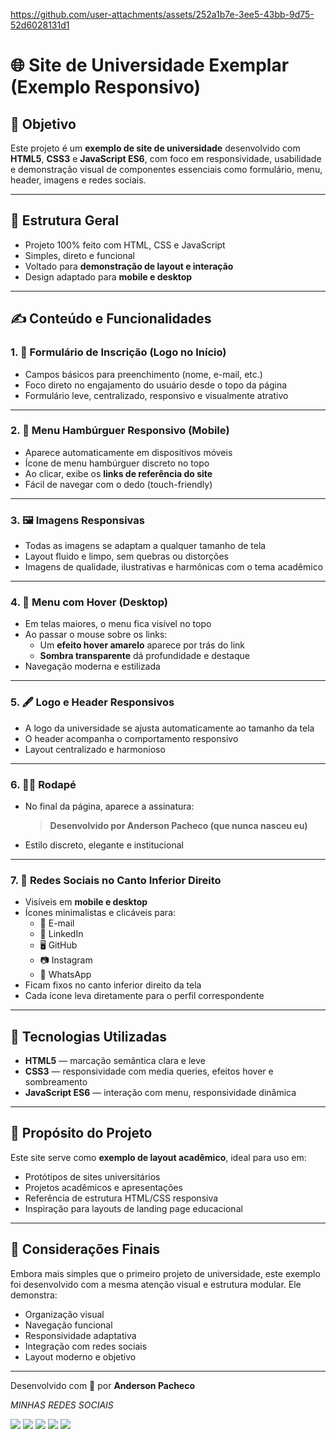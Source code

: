 

https://github.com/user-attachments/assets/252a1b7e-3ee5-43bb-9d75-52d6028131d1

# 🌐 Site de Universidade Exemplar (Exemplo Responsivo)

## 🎯 Objetivo

Este projeto é um **exemplo de site de universidade** desenvolvido com **HTML5**, **CSS3** e **JavaScript ES6**, com foco em responsividade, usabilidade e demonstração visual de componentes essenciais como formulário, menu, header, imagens e redes sociais.

---

## 🧱 Estrutura Geral

- Projeto 100% feito com HTML, CSS e JavaScript
- Simples, direto e funcional
- Voltado para **demonstração de layout e interação**
- Design adaptado para **mobile e desktop**

---

## ✍️ Conteúdo e Funcionalidades

### 1. 📄 Formulário de Inscrição (Logo no Início)

- Campos básicos para preenchimento (nome, e-mail, etc.)
- Foco direto no engajamento do usuário desde o topo da página
- Formulário leve, centralizado, responsivo e visualmente atrativo

---

### 2. 🍔 Menu Hambúrguer Responsivo (Mobile)

- Aparece automaticamente em dispositivos móveis
- Ícone de menu hambúrguer discreto no topo
- Ao clicar, exibe os **links de referência do site**
- Fácil de navegar com o dedo (touch-friendly)

---

### 3. 🖼️ Imagens Responsivas

- Todas as imagens se adaptam a qualquer tamanho de tela
- Layout fluido e limpo, sem quebras ou distorções
- Imagens de qualidade, ilustrativas e harmônicas com o tema acadêmico

---

### 4. 🧭 Menu com Hover (Desktop)

- Em telas maiores, o menu fica visível no topo
- Ao passar o mouse sobre os links:
  - Um **efeito hover amarelo** aparece por trás do link
  - **Sombra transparente** dá profundidade e destaque
- Navegação moderna e estilizada

---

### 5. 🖋️ Logo e Header Responsivos

- A logo da universidade se ajusta automaticamente ao tamanho da tela
- O header acompanha o comportamento responsivo
- Layout centralizado e harmonioso

---

### 6. 🧑‍💻 Rodapé

- No final da página, aparece a assinatura:
  > **Desenvolvido por Anderson Pacheco (que nunca nasceu eu)**
- Estilo discreto, elegante e institucional

---

### 7. 📱 Redes Sociais no Canto Inferior Direito

- Visíveis em **mobile e desktop**
- Ícones minimalistas e clicáveis para:
  - 📧 E-mail
  - 💼 LinkedIn
  - 🖥️ GitHub
  - 📷 Instagram
  - 💬 WhatsApp
- Ficam fixos no canto inferior direito da tela
- Cada ícone leva diretamente para o perfil correspondente

---

## 🚀 Tecnologias Utilizadas

- **HTML5** — marcação semântica clara e leve
- **CSS3** — responsividade com media queries, efeitos hover e sombreamento
- **JavaScript ES6** — interação com menu, responsividade dinâmica

---

## 🧪 Propósito do Projeto

Este site serve como **exemplo de layout acadêmico**, ideal para uso em:

- Protótipos de sites universitários
- Projetos acadêmicos e apresentações
- Referência de estrutura HTML/CSS responsiva
- Inspiração para layouts de landing page educacional

---

## 📎 Considerações Finais

Embora mais simples que o primeiro projeto de universidade, este exemplo foi desenvolvido com a mesma atenção visual e estrutura modular. Ele demonstra:

- Organização visual
- Navegação funcional
- Responsividade adaptativa
- Integração com redes sociais
- Layout moderno e objetivo

---

Desenvolvido com 💛 por **Anderson Pacheco**

<div>


*MINHAS REDES SOCIAIS*

<a href="433424468535410709" target="_blank"><img src="https://img.shields.io/badge/Discord-7289DA?style=for-the-badge&logo=discord&logoColor=Dark" target="_blank"></a> 
<a href = "Anderson Pacheco Redfield <andersonziggler121@gmail.com>"><img src="https://img.shields.io/badge/-Gmail-%23333?style=for-the-badge&logo=gmail&logoColor=Dark" target="_blank"></a>
<a href="www.linkedin.com/in/anderson-pacheco-dev" target="_blank"><img src="https://img.shields.io/badge/-LinkedIn-%230077B5?style=for-the-badge&logo=linkedin&logoColor=Dark" target="_blank"></a>
<a href="https://wa.me//5571992942934" target="_blank"><img src="https://img.shields.io/badge/WhatsApp-25D366?style=for-the-badge&logo=whatsapp&logoColor=Dark" target="_blank"></a>
<a href="https://github.com/AndersonRedfield?tab=repositories" target="_blank"><img src="https://img.shields.io/badge/GitHub-100000?style=for-the-badge&logo=github&logoColor=Dark" target="_blank"></a>
  
</div>
